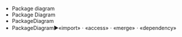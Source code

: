 - Package diagram
- Package Diagram
- PackageDiagram
- PackageDiagram▶️«import»ㆍ«access»ㆍ«merge»ㆍ«dependency»
